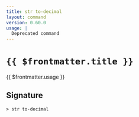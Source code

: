 ```yaml
---
title: str to-decimal
layout: command
version: 0.60.0
usage: |
  Deprecated command
---
```


# `{{ $frontmatter.title }}`

<div style='white-space: pre-wrap;'>{{ $frontmatter.usage }}</div>

## Signature

```> str to-decimal ```
